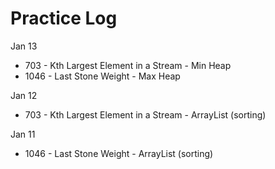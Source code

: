 # Practice Log

Jan 13 
* 703 - Kth Largest Element in a Stream - Min Heap 
* 1046 - Last Stone Weight - Max Heap

Jan 12
* 703 - Kth Largest Element in a Stream - ArrayList (sorting)

Jan 11
* 1046 - Last Stone Weight - ArrayList (sorting)

